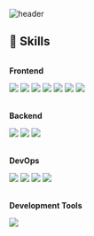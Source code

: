 <div>
  
  ![header](https://capsule-render.vercel.app/api?type=transparent&color=transparent0&height=150&section=header&text=Welcome%20to%20My%20GitHub%20👋&fontColor=fcfefe&fontSize=40)
</div>

## 🔨 Skills
<div style="display:flex; flex-direction:column; align-items:flex-start;">
    <!-- Frontend -->
    <p><strong>Frontend</strong></p>
    <div>
        <img src="https://img.shields.io/badge/javascript-F7DF1E?style=for-the-badge&logo=javascript&logoColor=white">
        <img src="https://img.shields.io/badge/Typescript-3178C6?style=for-the-badge&logo=typescript&logoColor=white">
        <img src="https://img.shields.io/badge/react-61DAFB?style=for-the-badge&logo=react&logoColor=white">
        <img src="https://img.shields.io/badge/recoil-3578E5?style=for-the-badge&logo=recoil&logoColor=white">
        <img src="https://img.shields.io/badge/reactquery-FF4154?style=for-the-badge&logo=reactquery&logoColor=white">
        <img src="https://img.shields.io/badge/html5-E34F26?style=for-the-badge&logo=html5&logoColor=white"> 
        <img src="https://img.shields.io/badge/css3-1572B6?style=for-the-badge&logo=css3&logoColor=white"> 
    </div>
    <br/>
    <!-- Backend -->
    <p><strong>Backend</strong></p>
    <div>
        <img src="https://img.shields.io/badge/node.js-339933?style=for-the-badge&logo=node.js&logoColor=white">
        <img src="https://img.shields.io/badge/express-000000?style=for-the-badge&logo=spring boot&logoColor=white"> 
        <img src="https://img.shields.io/badge/javascript-F7DF1E?style=for-the-badge&logo=javascript&logoColor=white">
    </div>
  <br/>
    <!-- DevOps -->
    <p><strong>DevOps</strong></p>
    <div>
        <img src="https://img.shields.io/badge/mongodb-47A248?style=for-the-badge&logo=mongodb&logoColor=white"> 
        <img src="https://img.shields.io/badge/amazons3-569A31?style=for-the-badge&logo=amazons3&logoColor=white"> 
        <img src="https://img.shields.io/badge/amazonec2-FF9900?style=for-the-badge&logo=amazonec2&logoColor=white">
      <img src="https://img.shields.io/badge/amazonroute53-8C4FFF?style=for-the-badge&logo=amazonroute53&logoColor=white">
    </div>
  <br/>
    <!-- Development Tools -->
    <p><strong>Development Tools</strong></p>
    <div>
        <img src="https://img.shields.io/badge/visualstudiocode-007ACC?style=for-the-badge&logo=visualstudiocode&logoColor=white"> 
    </div>
<br>
</div>


